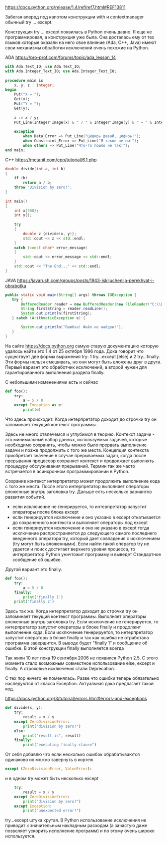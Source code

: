 https://docs.python.org/release/1.4/ref/ref7.html#REF13811

Забегая вперед под капотом конструкции with и contextmanager обычный try ... except.

Конструкция try ... except появилась в Python очень давно. Я еще не программировал, а конструкция уже была. Она 
досталась ему от тех языков которые оказали на него свое влияние (Ada, C++, Java) имеют свои механизмы обработки 
исключений очень похожие на Python.

ADA https://pro-prof.com/forums/topic/ada_lesson_14
```ada
with Ada.Text_IO; use Ada.Text_IO;
with Ada.Integer_Text_IO; use Ada.Integer_Text_IO;
 
procedure main is
    x, y, z : Integer;
begin
    Put("X = ");
    Get(x);
    Put("Y = ");
    Get(y);
 
    z := x / y;
    Put_Line(Integer'Image(x) & " / " & Integer'Image(y) & " = " & Integer'Image(z));
 
    exception
        when Data_Error => Put_Line("Цифирь давай, цифирь!");
        when Constraint_Error => Put_Line("Я такое не ем!");
        when others => Put_Line("Что-то пошло не так!");
end main;
```

C++ https://metanit.com/cpp/tutorial/6.1.php
```cpp
double divide(int a, int b)
{
    if (b)
        return a / b;
    throw "Division by zero!";
}
  
int main()
{
    int x{500};
    int y{};
     
    try
    {
        double z {divide(x, y)};
        std::cout << z << std::endl;
    }
    catch (const char* error_message)
    {
        std::cout << error_message << std::endl;
    }
    std::cout << "The End..." << std::endl;
}
```

JAVA https://javarush.com/groups/posts/1943-iskljuchenija-perekhvat-i-obrabotka
```java
public static void main(String[] args) throws IOException {
   try {
       BufferedReader reader = new BufferedReader(new FileReader("C:\\Users\\Username\\Desktop\\test.txt"));
       String firstString = reader.readLine();
       System.out.println(firstString);
   } catch (ArithmeticException e) {

       System.out.println("Ошибка! Файл не найден!");
   }
}
```

На сайте https://docs.python.org самую старую документацию которую удалось найти это 1.4 от 25 октября 1996 года.
Дока говорит что существует две формы выражения try: 1 try...except [else] и 2 try...finally. Эти формы нельзя 
смешивать, но они могут быть вложены друг в друга. Первый вариант это обработчик исключений, а второй нужен для 
гарантированного выполнения раздела finally.

С небольшими изменениями есть и сейчас

```python
def foo():
    try:
        a = 5 / 0
    except Exception as e:
        print(e)
```

Что здесь происходит. Когда интерпретатор доходит до строчки try он запоминает текущий контекст программы.

Здесь не много отвлечемся и углубимся в теорию. Контекст задачи - это минимальный набор данных, используемых задачей, 
которые необходимо сохранить, чтобы можно было прервать выполнение задачи и позже продолжить с того же места. 
Концепция контекста приобретает значение в случае прерываемых задач, когда после прерывания процессор сохраняет 
контекст и продолжает выполнять процедуру обслуживания прерываний. Термин так же часто встречается в асинхронном 
программировании в Python.

Сохранив контекст интерпретатор может продолжить выполнение кода с того же места. После этого интерпретатор выполняет 
операторы вложенные внутрь заголовка try. Дальше есть несколько вариантов развития событий.

- если исключение не генерируется, то интерпретатор запустит операторы после 
блока except 
- если генерируется исключение и оно указано в except откатывается до сохраненного контекста и выполняет операторы под except
- если генерируется исключение и оно не указано в except тогда исключение распространяется до следующего самого 
последнего введенного оператора try, который дает совпадения с исключением (try могут быть вложенными). Если найти 
такой оператор try не удается и поиск достигает верхнего уровня процесса, то интерпретатор Python уничтожит программу 
и выведет Стандартное сообщение об ошибке.

Другой вариант это finally.
```python
def foo():
    try:
        a = 5 / 0
    finally:
        print('finally 1')
    print('finally 2')

```

Здесь так же. Когда интерпретатор доходит до строчки try он запоминает текущий контекст программы. Выполняет 
операторы вложенные внутрь заголовка try. Если исключение не генерируется, то интерпретатор запустит операторы в 
блоке finally и продолжит выполнение кода. Если исключение генерируется, то интерпретатор запустит операторы в 
блоке finally и так как ошибка не отработана программа завершится. В выводе будет "finally 1" и сообщение об ошибке.
В этой конструкции finally выполняется всегда

Так жили 10 лет пока 19 сентября 2006 не появился Python 2.5. С этого момента стало возможным совместное использование 
else, except и finally. А строковые исключения стали Deprecation.

С тех пор ничего не поменялась. Разве что ошибки теперь обязательно наследуются от класса Exception. Актуальная дока 
предлагает такой код.

https://docs.python.org/3/tutorial/errors.html#errors-and-exceptions

```python
def divide(x, y):
    try:
        result = x / y
    except ZeroDivisionError:
        print("division by zero!")
    else:
        print("result is", result)
    finally:
        print("executing finally clause")
```

От себя добавлю что если несколько ошибок обрабатываются одинаково их можно завернуть в кортеж 
```python
except (ZeroDivisionError, ValueError):
```
и в одном try может быть несколько except
```python
    try:
        result = x / y
    except ZeroDivisionError:
        print("division by zero!")
    except Exception:
        print("unexpected error!")
```

try...except штука крутая. В Python использование исключения не приводит к значительным накладным расходам (а 
зачастую даже позволяет ускорить исполнение программ) и по этому очень широко используется.
